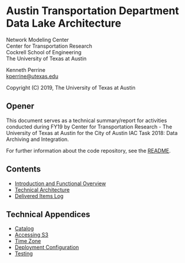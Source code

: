 # Austin Transportation Department Data Lake Architecture

Network Modeling Center  
Center for Transportation Research  
Cockrell School of Engineering  
The University of Texas at Austin

Kenneth Perrine  
[kperrine@utexas.edu](kperrine@utexas.edu)

Copyright (C) 2019, The University of Texas at Austin

## Opener

This document serves as a technical summary/report for activities conducted during FY19 by Center for Transportation Research - The University of Texas at Austin for the City of Austin IAC Task 2018: Data Archiving and Integration.

For further information about the code repository, see the [README](https://github.com/cityofaustin/atd-data-lake/).

## Contents

* [Introduction and Functional Overview](intro_function.md)
* [Technical Architecture](tech_architecture.md)
* [Delivered Items Log](delivered_items.md)

## Technical Appendices

* [Catalog](appendix_catalog.md)
* [Accessing S3](appendix_s3.md)
* [Time Zone](appendix_timezone.md)
* [Deployment Configuration](appendix_deployconf.md)
* [Testing](appendix_testing.md)